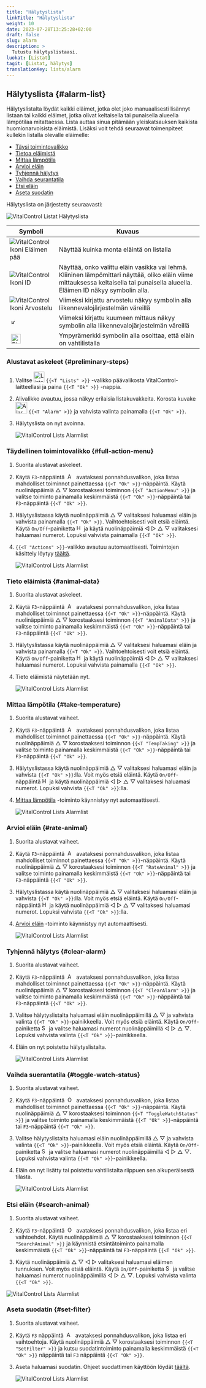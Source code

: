 ```yaml
---
title: "Hälytyslista"
linkTitle: "Hälytyslista"
weight: 10
date: 2023-07-28T13:25:28+02:00
draft: false
slug: alarm
description: >
  Tutustu hälytyslistaasi.
luokat: [Listat]
tagit: [Listat, hälytys]
translationKey: lists/alarm
---
```

## Hälytyslista {#alarm-list}

Hälytyslistalta löydät kaikki eläimet, jotka olet joko manuaalisesti lisännyt listaan tai kaikki eläimet, jotka olivat keltaisella tai punaisella alueella lämpötilaa mitattaessa. Lista auttaa sinua pitämään yleiskatsauksen kaikista huomionarvoisista eläimistä. Lisäksi voit tehdä seuraavat toimenpiteet kullekin listalla olevalle eläimelle:

- [Täysi toimintovalikko](#full-action-menu)
- [Tietoa eläimistä](#animal-data)
- [Mittaa lämpötila](#take-temperature)
- [Arvioi eläin](#rate-animal)
- [Tyhjennä hälytys](#clear-alarm)
- [Vaihda seurantatila](#toggle-watch-status)
- [Etsi eläin](#search-animal)
- [Aseta suodatin](#set-filter)

Hälytyslista on järjestetty seuraavasti:

   ![VitalControl Listat Hälytyslista](../images/alarmstructure.png "Hälytyslistan rakenne")

|Symboli   | Kuvaus
|-------  |----
| ![VitalControl Ikoni Eläimen pää](../images/kopf.png "Eläimen pää") | Näyttää kuinka monta eläintä on listalla
| ![VitalControl Ikoni ID](../images/ID.png "ID") | Näyttää, onko valittu eläin vasikka vai lehmä. Kliininen lämpömittari näyttää, oliko eläin viime mittauksessa keltaisella tai punaisella alueella. Eläimen ID näkyy symbolin alla.
| ![VitalControl Ikoni Arvostelu](../images/auge.png "Ikoni Arvostelu") | Viimeksi kirjattu arvostelu näkyy symbolin alla liikennevalojärjestelmän väreillä
| &nbsp;<img src="/icons/actions/temperature.svg" width="12" align="bottom" alt="Kehon lämpötila" title="Kehon lämpötila" /> | Viimeksi kirjattu kuumeen mittaus näkyy symbolin alla liikennevalojärjestelmän väreillä
| &nbsp;<img src="/icons/actions/rating.svg" width="25" align="bottom" alt="Eläimen arvostelu" title="Arvostelu" /> |Ympyrämerkki symbolin alla osoittaa, että eläin on vahtilistalla

### Alustavat askeleet {#preliminary-steps}

1. Valitse <img src="/icons/main/lists.svg" width="28" align="bottom" alt="Listat" /> `{{<T "Lists" >}}` -valikko päävalikosta VitalControl-laitteellasi ja paina `{{<T "Ok" >}}` -nappia.

2. Alivalikko avautuu, jossa näkyy erilaisia listakuvakkeita. Korosta kuvake <img src="/icons/lists/alarmlist.svg" width="30" align="bottom" alt="Alarm" /> `{{<T "Alarm" >}}` ja vahvista valinta painamalla `{{<T "Ok" >}}`.

3. Hälytyslista on nyt avoinna.

   ![VitalControl Lists Alarmlist](../images/firststeps.png "Alustavat askeleet")

### Täydellinen toimintovalikko {#full-action-menu}

1. Suorita alustavat askeleet.

2. Käytä `F3`-näppäintä &nbsp;<img src="/icons/footer/open-popup.svg" width="15" align="bottom" alt="Avaa ponnahdusikkuna" />&nbsp; avataksesi ponnahdusvalikon, joka listaa mahdolliset toiminnot painettaessa `{{<T "Ok" >}}`-näppäintä. Käytä nuolinäppäimiä △ ▽ korostaaksesi toiminnon `{{<T "ActionMenu" >}}` ja valitse toiminto painamalla keskimmäistä `{{<T "Ok" >}}`-näppäintä tai `F3`-näppäintä `{{<T "Ok" >}}`.

3. Hälytyslistassa käytä nuolinäppäimiä △ ▽ valitaksesi haluamasi eläin ja vahvista painamalla `{{<T "Ok" >}}`. Vaihtoehtoisesti voit etsiä eläintä. Käytä `On/Off`-painiketta <img src="/icons/footer/search.svg" width="15" align="bottom" alt="Haku" /> ja käytä nuolinäppäimiä ◁ ▷ △ ▽ valitaksesi haluamasi numerot. Lopuksi vahvista painamalla `{{<T "Ok" >}}`.

4. `{{<T "Actions" >}}`-valikko avautuu automaattisesti. Toimintojen käsittely löytyy [täältä](/fi/docs/actions/).

   ![VitalControl Lists Alarmlist](../images/actionmenu.png "Toimintovalikko")

### Tieto eläimistä {#animal-data}

1. Suorita alustavat askeleet.

2. Käytä `F3`-näppäintä &nbsp;<img src="/icons/footer/open-popup.svg" width="15" align="bottom" alt="Avaa ponnahdusikkuna" />&nbsp; avataksesi ponnahdusvalikon, joka listaa mahdolliset toiminnot painettaessa `{{<T "Ok" >}}`-näppäintä. Käytä nuolinäppäimiä △ ▽ korostaaksesi toiminnon `{{<T "AnimalData" >}}` ja valitse toiminto painamalla keskimmäistä `{{<T "Ok" >}}`-näppäintä tai `F3`-näppäintä `{{<T "Ok" >}}`.

3. Hälytyslistassa käytä nuolinäppäimiä △ ▽ valitaksesi haluamasi eläin ja vahvista painamalla `{{<T "Ok" >}}`. Vaihtoehtoisesti voit etsiä eläintä. Käytä `On/Off`-painiketta <img src="/icons/footer/search.svg" width="15" align="bottom" alt="Haku" /> ja käytä nuolinäppäimiä ◁ ▷ △ ▽ valitaksesi haluamasi numerot. Lopuksi vahvista painamalla `{{<T "Ok" >}}`.

4. Tieto eläimistä näytetään nyt.

   ![VitalControl Lists Alarmlist](../images/animaldata.png "Tieto eläimistä")

### Mittaa lämpötila {#take-temperature}

1. Suorita alustavat vaiheet.

2. Käytä `F3`-näppäintä &nbsp;<img src="/icons/footer/open-popup.svg" width="15" align="bottom" alt="Avaa ponnahdusikkuna" />&nbsp; avataksesi ponnahdusvalikon, joka listaa mahdolliset toiminnot painettaessa `{{<T "Ok" >}}`-näppäintä. Käytä nuolinäppäimiä △ ▽ korostaaksesi toiminnon `{{<T "TempTaking" >}}` ja valitse toiminto painamalla keskimmäistä `{{<T "Ok" >}}`-näppäintä tai `F3`-näppäintä `{{<T "Ok" >}}`.

3. Hälytyslistassa käytä nuolinäppäimiä △ ▽ valitaksesi haluamasi eläin ja vahvista `{{<T "Ok" >}}`:lla. Voit myös etsiä eläintä. Käytä `On/Off`-näppäintä <img src="/icons/footer/search.svg" width="15" align="bottom" alt="Haku" /> ja käytä nuolinäppäimiä ◁ ▷ △ ▽ valitaksesi haluamasi numerot. Lopuksi vahvista `{{<T "Ok" >}}`:lla.

4. [Mittaa lämpötila](/fi/docs/actions/measure-temperature/#measure-fever) -toiminto käynnistyy nyt automaattisesti.

   ![VitalControl Lists Alarmlist](../images/temperature.png "Mittaa lämpötila")

### Arvioi eläin {#rate-animal}

1. Suorita alustavat vaiheet.

2. Käytä `F3`-näppäintä &nbsp;<img src="/icons/footer/open-popup.svg" width="15" align="bottom" alt="Avaa ponnahdusikkuna" />&nbsp; avataksesi ponnahdusvalikon, joka listaa mahdolliset toiminnot painettaessa `{{<T "Ok" >}}`-näppäintä. Käytä nuolinäppäimiä △ ▽ korostaaksesi toiminnon `{{<T "RateAnimal" >}}` ja valitse toiminto painamalla keskimmäistä `{{<T "Ok" >}}`-näppäintä tai `F3`-näppäintä `{{<T "Ok" >}}`.

3. Hälytyslistassa käytä nuolinäppäimiä △ ▽ valitaksesi haluamasi eläin ja vahvista `{{<T "Ok" >}}`:lla. Voit myös etsiä eläintä. Käytä `On/Off`-näppäintä <img src="/icons/footer/search.svg" width="15" align="bottom" alt="Haku" /> ja käytä nuolinäppäimiä ◁ ▷ △ ▽ valitaksesi haluamasi numerot. Lopuksi vahvista `{{<T "Ok" >}}`:lla.

4. [Arvioi eläin](/fi/docs/actions/rating/#rate-your-animals) -toiminto käynnistyy nyt automaattisesti.

   ![VitalControl Lists Alarmlist](../images/rateanimal.png "Arvioi eläin")

### Tyhjennä hälytys {#clear-alarm}

1. Suorita alustavat vaiheet.

2. Käytä `F3`-näppäintä &nbsp;<img src="/icons/footer/open-popup.svg" width="15" align="bottom" alt="Avaa ponnahdusikkuna" />&nbsp; avataksesi ponnahdusvalikon, joka listaa mahdolliset toiminnot painettaessa `{{<T "Ok" >}}`-näppäintä. Käytä nuolinäppäimiä △ ▽ korostaaksesi toiminnon `{{<T "ClearAlarm" >}}` ja valitse toiminto painamalla keskimmäistä `{{<T "Ok" >}}`-näppäintä tai `F3`-näppäintä `{{<T "Ok" >}}`.

3. Valitse hälytyslistalta haluamasi eläin nuolinäppäimillä △ ▽ ja vahvista valinta `{{<T "Ok" >}}`-painikkeella. Voit myös etsiä eläintä. Käytä `On/Off`-painiketta <img src="/icons/footer/search.svg" width="15" align="bottom" alt="Search" /> ja valitse haluamasi numerot nuolinäppäimillä ◁ ▷ △ ▽. Lopuksi vahvista valinta `{{<T "Ok" >}}`-painikkeella.

4. Eläin on nyt poistettu hälytyslistalta.

   ![VitalControl Lists Alarmlist](../images/clearalarm.png "Poista hälytys")

### Vaihda suerantatila {#toggle-watch-status}

1. Suorita alustavat vaiheet.

2. Käytä `F3`-näppäintä &nbsp;<img src="/icons/footer/open-popup.svg" width="15" align="bottom" alt="Open popup" />&nbsp; avataksesi ponnahdusvalikon, joka listaa mahdolliset toiminnot painettaessa `{{<T "Ok" >}}`-näppäintä. Käytä nuolinäppäimiä △ ▽ korostaaksesi toiminnon `{{<T "ToggleWatchStatus" >}}` ja valitse toiminto painamalla keskimmäistä `{{<T "Ok" >}}`-näppäintä tai `F3`-näppäintä `{{<T "Ok" >}}`.

3. Valitse hälytyslistalta haluamasi eläin nuolinäppäimillä △ ▽ ja vahvista valinta `{{<T "Ok" >}}`-painikkeella. Voit myös etsiä eläintä. Käytä `On/Off`-painiketta <img src="/icons/footer/search.svg" width="15" align="bottom" alt="Search" /> ja valitse haluamasi numerot nuolinäppäimillä ◁ ▷ △ ▽. Lopuksi vahvista valinta `{{<T "Ok" >}}`-painikkeella.

4. Eläin on nyt lisätty tai poistettu vahtilistalta riippuen sen alkuperäisestä tilasta.

   ![VitalControl Lists Alarmlist](../images/watchlist.png "Vaihda suerantatila")

### Etsi eläin {#search-animal}

1. Suorita alustavat vaiheet.

2. Käytä `F3`-näppäintä &nbsp;<img src="/icons/footer/open-popup.svg" width="15" align="bottom" alt="Open popup" />&nbsp; avataksesi ponnahdusvalikon, joka listaa eri vaihtoehdot. Käytä nuolinäppäimiä △ ▽ korostaaksesi toiminnon `{{<T "SearchAnimal" >}}` ja käynnistä etsintätoiminto painamalla keskimmäistä `{{<T "Ok" >}}`-näppäintä tai `F3`-näppäintä `{{<T "Ok" >}}`.

3. Käytä nuolinäppäimiä △ ▽ ◁ ▷ valitaksesi haluamasi eläimen tunnuksen. Voit myös etsiä eläintä. Käytä `On/Off`-painiketta <img src="/icons/footer/search.svg" width="15" align="bottom" alt="Search" /> ja valitse haluamasi numerot nuolinäppäimillä ◁ ▷ △ ▽. Lopuksi vahvista valinta `{{<T "Ok" >}}`.

![VitalControl Lists Alarmlist](../images/searchanimal.png "Etsi eläin")

### Aseta suodatin {#set-filter}

1. Suorita alustavat vaiheet.

2. Käytä `F3` näppäintä &nbsp;<img src="/icons/footer/open-popup.svg" width="15" align="bottom" alt="Avaa ponnahdusikkuna" />&nbsp; avataksesi ponnahdusvalikon, joka listaa eri vaihtoehtoja. Käytä nuolinäppäimiä △ ▽ korostaaksesi toiminnon `{{<T "SetFilter" >}}` ja kutsu suodatintoiminto painamalla keskimmäistä `{{<T "Ok" >}}` näppäintä tai `F3` näppäintä `{{<T "Ok" >}}`.

3. Aseta haluamasi suodatin. Ohjeet suodattimen käyttöön löydät [täältä](../../filter/).

   ![VitalControl Lists Alarmlist](../images/setfilter.png "Aseta suodatin")
